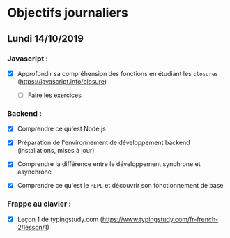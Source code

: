 # Objectifs journaliers

## Lundi 14/10/2019

### Javascript : 

* [X] Approfondir sa compréhension des fonctions en étudiant les `closures` (https://javascript.info/closure)
  * [ ] Faire les exercices


### Backend : 

* [X] Comprendre ce qu'est Node.js
* [X] Préparation de l'environnement de développement backend (installations, mises à jour)
* [X] Comprendre la différence entre le développement synchrone et asynchrone
* [X] Comprendre ce qu'est le `REPL` et découvrir son fonctionnement de base


### Frappe au clavier :

* [X] Leçon 1 de typingstudy.com (https://www.typingstudy.com/fr-french-2/lesson/1)
